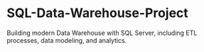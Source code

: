 # SQL-Data-Warehouse-Project
Building modern Data Warehouse with SQL Server, including ETL processes, data modeling, and analytics.
